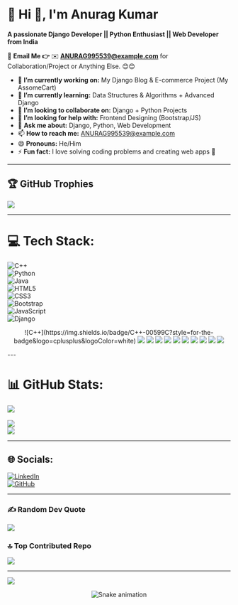 # 💫 Hi 👋, I'm Anurag Kumar  
**A passionate Django Developer || Python Enthusiast || Web Developer from India**

📧 **Email Me 👉** ✉️ **ANURAG995539@example.com** for Collaboration/Project or Anything Else. 😊😊  

- 🔭 **I’m currently working on:** My Django Blog & E-commerce Project (My AssomeCart)  
- 🌱 **I’m currently learning:** Data Structures & Algorithms + Advanced Django  
- 👯 **I’m looking to collaborate on:** Django + Python Projects  
- 🤔 **I’m looking for help with:** Frontend Designing (Bootstrap/JS)  
- 💬 **Ask me about:** Django, Python, Web Development  
- 📫 **How to reach me:** ANURAG995539@example.com  
- 😄 **Pronouns:** He/Him  
- ⚡ **Fun fact:** I love solving coding problems and creating web apps 🚀  

---

## 🏆 GitHub Trophies  
![](https://github-profile-trophy.vercel.app/?username=Anurag-Kumar99&theme=radical&no-frame=false&no-bg=false&margin-w=4)

---

# 💻 Tech Stack:
![C++](https://img.shields.io/badge/C++-00599C?style=for-the-badge&logo=cplusplus&logoColor=white)  
![Python](https://img.shields.io/badge/Python-3776AB?style=for-the-badge&logo=python&logoColor=white)  
![Java](https://img.shields.io/badge/Java-007396?style=for-the-badge&logo=openjdk&logoColor=white)  
![HTML5](https://img.shields.io/badge/HTML5-E34F26?style=for-the-badge&logo=html5&logoColor=white)  
![CSS3](https://img.shields.io/badge/CSS3-1572B6?style=for-the-badge&logo=css3&logoColor=white)  
![Bootstrap](https://img.shields.io/badge/Bootstrap-563D7C?style=for-the-badge&logo=bootstrap&logoColor=white)  
![JavaScript](https://img.shields.io/badge/JavaScript-F7DF1E?style=for-the-badge&logo=javascript&logoColor=black)  
![Django](https://img.shields.io/badge/Django-092E20?style=for-the-badge&logo=django&logoColor=white)


<p align="center">
  ![C++](https://img.shields.io/badge/C++-00599C?style=for-the-badge&logo=cplusplus&logoColor=white) 
  <img src="https://img.shields.io/badge/Python-3776AB?style=for-the-badge&logo=python&logoColor=white">
  <img src="https://img.shields.io/badge/SQL-007ACC?style=for-the-badge&logo=sql&logoColor=white">
  <img src="https://img.shields.io/badge/C++-00599C?style=for-the-badge&logo=c%2B%2B&logoColor=white">
  <img src="https://img.shields.io/badge/Pandas-150458?style=for-the-badge&logo=pandas&logoColor=white">
  <img src="https://img.shields.io/badge/NumPy-013243?style=for-the-badge&logo=numpy&logoColor=white">
  <img src="https://img.shields.io/badge/Matplotlib-F8766D?style=for-the-badge&logo=matplotlib&logoColor=white">
  <img src="https://img.shields.io/badge/Scikit--learn-0F4C81?style=for-the-badge&logo=scikit-learn&logoColor=white">
  <img src="https://img.shields.io/badge/Excel-217346?style=for-the-badge&logo=microsoft-excel&logoColor=white">
  <img src="https://img.shields.io/badge/PowerBI-F2C811?style=for-the-badge&logo=microsoft-power-bi&logoColor=black">
  <img src="https://img.shields.io/badge/GoogleColab-F9AB00?style=for-the-badge&logo=google-colab&logoColor=white">
</p>
---

# 📊 GitHub Stats:
![](https://github-readme-stats.vercel.app/api/top-langs/?username=Anurag-Kumar99&theme=dark&hide_border=false&include_all_commits=true&count_private=true&layout=compact)<br>  
![](https://github-readme-stats.vercel.app/api?username=Anurag-Kumar99&theme=dark&hide_border=false&include_all_commits=true&count_private=true)  
![](https://github-readme-streak-stats.herokuapp.com/?user=Anurag-Kumar99&theme=dark&hide_border=false)

---

## 🌐 Socials:
[![LinkedIn](https://img.shields.io/badge/LinkedIn-%230077B5.svg?logo=linkedin&logoColor=white)](https://www.linkedin.com/in/anurag-kumar-816901292/)  
[![GitHub](https://img.shields.io/badge/GitHub-100000?style=for-the-badge&logo=github&logoColor=white)](https://github.com/Anurag-Kumar99)  

---

### ✍️ Random Dev Quote  
![](https://quotes-github-readme.vercel.app/api?type=horizontal&theme=radical)

### 🔝 Top Contributed Repo  
![](https://github-contributor-stats.vercel.app/api?username=Anurag-Kumar99&limit=5&theme=dark&combine_all_yearly_contributions=true)

---

[![](https://visitcount.itsvg.in/api?id=Anurag-Kumar99&icon=1&color=4)](https://visitcount.itsvg.in)

<!-- Snake animation -->
<div align="center">
  <img src="https://profile-readme-generator.com/assets/snake.svg" alt="Snake animation" />
</div>

